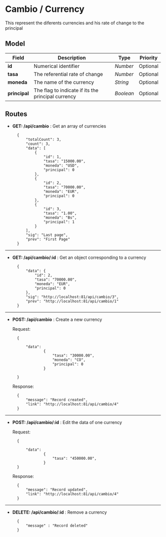 # Cambio / Currency

This represent the diferents currencies and his rate of change to the principal

## Model
| Field | Description | Type | Priority |
| ----- | ----------- | ---- | -------- |
| **id** | Numerical identifier | *Number* | Optional |
| **tasa** | The referential rate of change | *Number* | Optional |
| **moneda** | The name of the currency | *String* | Optional |
| **principal** | The flag to indicate if its the principal currency | *Boolean* | Optional |

## Routes

- **GET: /api/cambio** : Get an array of currencies

        {
            "totalCount": 3,
            "count": 3,
            "data": [
                {
                    "id": 1,
                    "tasa": "15000.00",
                    "moneda": "USD",
                    "principal": 0
                },
                {
                    "id": 2,
                    "tasa": "70000.00",
                    "moneda": "EUR",
                    "principal": 0
                },
                {
                    "id": 3,
                    "tasa": "1.00",
                    "moneda": "Bs",
                    "principal": 1
                }
            ],
            "sig": "Last page",
            "prev": "First Page"
        }
---
- **GET: /api/cambio/:id** : Get an object corresponding to a currency

        {
            "data": {
                "id": 2,
                "tasa": "70000.00",
                "moneda": "EUR",
                "principal": 0
            },
            "sig": "http://localhost:81/api/cambio/3",
            "prev": "http://localhost:81/api/cambio/1"
        }
---
- **POST: /api/cambio** : Create a new currency

    Request:

        {
            
            "data":
                    {
                        "tasa": "30000.00",
                        "moneda": "CO",
                        "principal": 0
                    }
                
        }

    Response:

        {
            "message": "Record created",
            "link": "http://localhost:81/api/cambio/4"
        }
---
- **POST: /api/cambio/:id** : Edit the data of one currency

    Request:

        {   
            
            "data":
                    {
                        "tasa": "450000.00",
                    }
        }

    Response:

        {
            "message": "Record updated",
            "link": "http://localhost:81/api/cambio/4"
        }
---
- **DELETE: /api/cambio/:id** : Remove a currency

        {
            "message" : "Record deleted"
        }